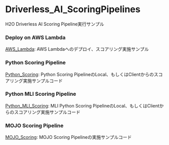 # Driverless_AI_ScoringPipelines
  
H2O Driverless AI Scoring Pipeline実行サンプル  

### Deploy on AWS Lambda
[AWS_Lambda](./AWS_Lambda): AWS Lambdaへのデプロイ、スコアリング実施サンプル  

### Python Scoring Pipeline
[Python_Scoring](./Python_Scoring): Python Scoring PipelineのLocal、もしくはClientからのスコアリング実施サンプルコード  

### Python MLI Scoring Pipeline
[Python_MLI_Scoring](./Python_MLI_Scoring): MLI Python Scoring PipelineのLocal、もしくはClientからのスコアリング実施サンプルコード  

### MOJO Scoring Pipeline
[MOJO_Scoring](./MOJO_Scoring): MOJO Scoring Pipelineの実施サンプルコード  
